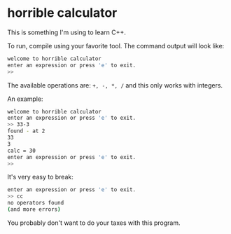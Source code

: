 # horrible calculator

This is something I'm using to learn C++.

To run, compile using your favorite tool. The command output will look like:

```bash
welcome to horrible calculator
enter an expression or press 'e' to exit.
>>
```

The available operations are: `+, -, *, /` and this only works with integers.

An example:

```bash
welcome to horrible calculator
enter an expression or press 'e' to exit.
>> 33-3
found - at 2
33
3
calc = 30
enter an expression or press 'e' to exit.
>>
```

It's very easy to break:

```bash
enter an expression or press 'e' to exit.
>> cc
no operators found
(and more errors)
```

You probably don't want to do your taxes with this program.
